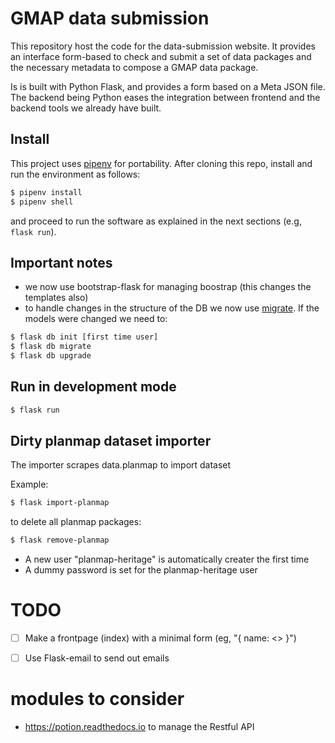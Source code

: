 

# GMAP data submission

This repository host the code for the data-submission website.
It provides an interface form-based to check and submit a set of data packages
and the necessary metadata to compose a GMAP data package.

Is is built with Python Flask, and provides a form based on a Meta JSON file.
The backend being Python eases the integration between frontend and the backend
tools we already have built.


## Install
This project uses [pipenv](https://pypi.org/project/pipenv/) for portability.
After cloning this repo, install and run the environment as follows:

```bash
$ pipenv install
$ pipenv shell
```
and proceed to run the software as explained in the next sections (e.g, `flask run`).


## Important notes
- we now use bootstrap-flask for managing boostrap (this changes the templates also)
- to handle changes in the structure of the DB we now use [migrate](https://github.com/miguelgrinberg/Flask-Migrate). If the models were changed we need to:

```bash
$ flask db init [first time user]
$ flask db migrate
$ flask db upgrade
```

## Run in development mode

```bash
$ flask run
```


## Dirty planmap dataset importer
The importer scrapes data.planmap to import dataset

Example:
```bash
$ flask import-planmap
```

to delete all planmap packages:
```bash
$ flask remove-planmap
```

- A new user "planmap-heritage" is automatically creater the first time
- A dummy password is set for the planmap-heritage user




# TODO

- [ ] Make a frontpage (index) with a minimal form (eg, "{ name: <> }")
- [ ] Use Flask-email to send out emails


# modules to consider
- https://potion.readthedocs.io to manage the Restful API